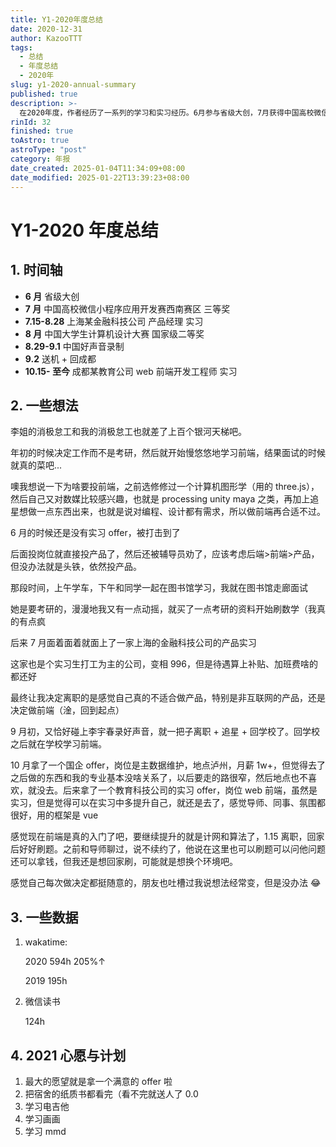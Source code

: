 ```yaml
---
title: Y1-2020年度总结
date: 2020-12-31
author: KazooTTT
tags:
  - 总结
  - 年度总结
  - 2020年
slug: y1-2020-annual-summary
published: true
description: >-
  在2020年度，作者经历了一系列的学习和实习经历。6月参与省级大创，7月获得中国高校微信小程序应用开发赛西南赛区三等奖，并在上海某金融科技公司担任产品经理实习生。8月，荣获中国大学生计算机设计大赛国家级二等奖，并参与了中国好声音的录制。9月后，回到成都，在一家教育公司担任web前端开发工程师实习生。作者最初选择工作而非考研，对前端开发有浓厚兴趣，尽管在实习过程中曾尝试产品管理，但最终决定回归前端开发。10月，拒绝了国企的offer，选择在教育科技公司继续实习，使用Vue框架。作者计划在2021年继续提升技术，并希望获得满意的offer，同时计划学习电吉他、画画和MMD。
rinId: 32
finished: true
toAstro: true
astroType: "post"
category: 年报
date_created: 2025-01-04T11:34:09+08:00
date_modified: 2025-01-22T13:39:23+08:00
---
```


# Y1-2020 年度总结

## 1. 时间轴

- **6 月** 省级大创
- **7 月** 中国高校微信小程序应用开发赛西南赛区 三等奖
- **7.15-8.28** 上海某金融科技公司 产品经理 实习
- **8 月** 中国大学生计算机设计大赛 国家级二等奖
- **8.29-9.1** 中国好声音录制
- **9.2** 送机 + 回成都
- **10.15- 至今** 成都某教育公司 web 前端开发工程师 实习

## 2. 一些想法

李姐的消极怠工和我的消极怠工也就差了上百个银河天梯吧。

年初的时候决定工作而不是考研，然后就开始慢悠悠地学习前端，结果面试的时候就真的菜吧...

噢我想说一下为啥要投前端，之前选修修过一个计算机图形学（用的 three.js），然后自己又对数媒比较感兴趣，也就是 processing unity maya 之类，再加上追星想做一点东西出来，也就是说对编程、设计都有需求，所以做前端再合适不过。

6 月的时候还是没有实习 offer，被打击到了

后面投岗位就直接投产品了，然后还被辅导员劝了，应该考虑后端>前端>产品，但没办法就是头铁，依然投产品。

那段时间，上午学车，下午和同学一起在图书馆学习，我就在图书馆走廊面试

她是要考研的，漫漫地我又有一点动摇，就买了一点考研的资料开始刷数学（我真的有点疯

后来 7 月面着面着就面上了一家上海的金融科技公司的产品实习

这家也是个实习生打工为主的公司，变相 996，但是待遇算上补贴、加班费啥的都还好

最终让我决定离职的是感觉自己真的不适合做产品，特别是非互联网的产品，还是决定做前端（淦，回到起点）

9 月初，又恰好碰上李宇春录好声音，就一把子离职 + 追星 + 回学校了。回学校之后就在学校学习前端。

10 月拿了一个国企 offer，岗位是主数据维护，地点泸州，月薪 1w+，但觉得去了之后做的东西和我的专业基本没啥关系了，以后要走的路很窄，然后地点也不喜欢，就没去。后来拿了一个教育科技公司的实习 offer，岗位 web 前端，虽然是实习，但是觉得可以在实习中多提升自己，就还是去了，感觉导师、同事、氛围都很好，用的框架是 vue

感觉现在前端是真的入门了吧，要继续提升的就是计网和算法了，1.15 离职，回家后好好刷题。之前和导师聊过，说不续约了，他说在这里也可以刷题可以问他问题还可以拿钱，但我还是想回家刷，可能就是想换个环境吧。

感觉自己每次做决定都挺随意的，朋友也吐槽过我说想法经常变，但是没办法 😂

## 3. 一些数据

1. wakatime:

   2020 594h 205%↑

   2019 195h

2. 微信读书

   124h

## 4. 2021 心愿与计划

1. 最大的愿望就是拿一个满意的 offer 啦
2. 把宿舍的纸质书都看完（看不完就送人了 0.0
3. 学习电吉他
4. 学习画画
5. 学习 mmd
